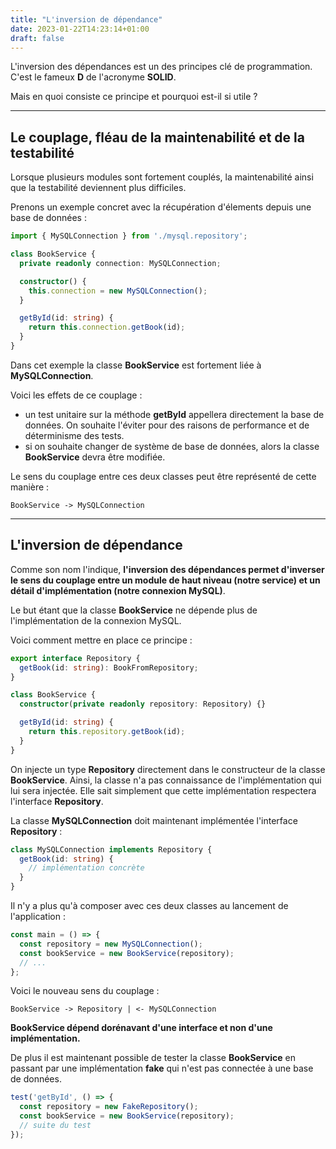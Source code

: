 ```yaml
---
title: "L'inversion de dépendance"
date: 2023-01-22T14:23:14+01:00
draft: false
---
```


L'inversion des dépendances est un des principes clé de programmation. C'est le fameux **D** de l'acronyme **SOLID**.

Mais en quoi consiste ce principe et pourquoi est-il si utile ?

---

## Le couplage, fléau de la maintenabilité et de la testabilité

Lorsque plusieurs modules sont fortement couplés, la maintenabilité ainsi que la testabilité deviennent plus difficiles.

Prenons un exemple concret avec la récupération d'élements depuis une base de données :

```ts
import { MySQLConnection } from './mysql.repository';

class BookService {
  private readonly connection: MySQLConnection;

  constructor() {
    this.connection = new MySQLConnection();
  }

  getById(id: string) {
    return this.connection.getBook(id);
  }
}
```

Dans cet exemple la classe **BookService** est fortement liée à **MySQLConnection**.

Voici les effets de ce couplage :

- un test unitaire sur la méthode **getById** appellera directement la base de données. On souhaite l'éviter pour des raisons de performance et de déterminisme des tests.
- si on souhaite changer de système de base de données, alors la classe **BookService** devra être modifiée.

Le sens du couplage entre ces deux classes peut être représenté de cette manière :

```
BookService -> MySQLConnection
```

---

## L'inversion de dépendance

Comme son nom l'indique, **l'inversion des dépendances permet d'inverser le sens du couplage entre un module de haut niveau (notre service) et un détail d'implémentation (notre connexion MySQL)**.

Le but étant que la classe **BookService** ne dépende plus de l'implémentation de la connexion MySQL.

Voici comment mettre en place ce principe :

```ts
export interface Repository {
  getBook(id: string): BookFromRepository;
}

class BookService {
  constructor(private readonly repository: Repository) {}

  getById(id: string) {
    return this.repository.getBook(id);
  }
}
```

On injecte un type **Repository** directement dans le constructeur de la classe **BookService**. Ainsi, la classe n'a pas connaissance de l'implémentation qui lui sera injectée. Elle sait simplement que cette implémentation respectera l'interface **Repository**.

La classe **MySQLConnection** doit maintenant implémentée l'interface **Repository** :

```ts
class MySQLConnection implements Repository {
  getBook(id: string) {
    // implémentation concrète
  }
}
```

Il n'y a plus qu'à composer avec ces deux classes au lancement de l'application :

```ts
const main = () => {
  const repository = new MySQLConnection();
  const bookService = new BookService(repository);
  // ...
};
```

Voici le nouveau sens du couplage :

```
BookService -> Repository | <- MySQLConnection
```

**BookService dépend dorénavant d'une interface et non d'une implémentation.**

De plus il est maintenant possible de tester la classe **BookService** en passant par une implémentation **fake** qui n'est pas connectée à une base de données.

```ts
test('getById', () => {
  const repository = new FakeRepository();
  const bookService = new BookService(repository);
  // suite du test
});
```
